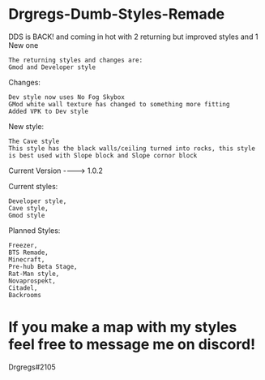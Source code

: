 # Drgregs-Dumb-Styles-Remade

DDS is BACK! and coming in hot with 2 returning but improved styles and 1 New one

```
The returning styles and changes are:
Gmod and Developer style
```

Changes:
```
Dev style now uses No Fog Skybox
GMod white wall texture has changed to something more fitting
Added VPK to Dev style
```

New style:
```
The Cave style
This style has the black walls/ceiling turned into rocks, this style is best used with Slope block and Slope cornor block
```



Current Version ----> 1.0.2

Current styles:
```
Developer style,
Cave style,
Gmod style
```



Planned Styles:
```
Freezer,
BTS Remade,
Minecraft,
Pre-hub Beta Stage,
Rat-Man style,
Novaprospekt,
Citadel,
Backrooms
```

# If you make a map with my styles feel free to message me on discord!

Drgregs#2105
